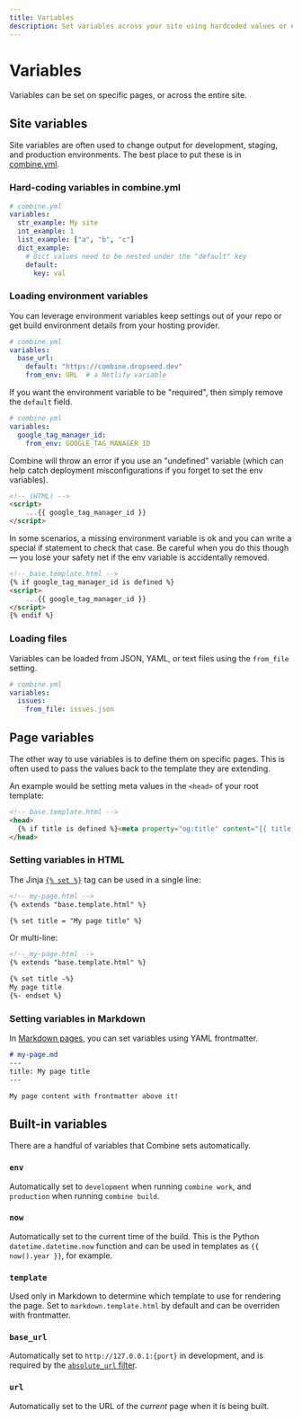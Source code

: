 ```yaml
---
title: Variables
description: Set variables across your site using hardcoded values or environment variables.
---
```


# Variables

Variables can be set on specific pages, or across the entire site.

## Site variables

Site variables are often used to change output for development, staging, and production environments.
The best place to put these is in [combine.yml](/config/variables/).

### Hard-coding variables in combine.yml

```yaml
# combine.yml
variables:
  str_example: My site
  int_example: 1
  list_example: ["a", "b", "c"]
  dict_example:
    # Dict values need to be nested under the "default" key
    default:
      key: val
```

### Loading environment variables

You can leverage environment variables keep settings out of your repo or get build environment details from your hosting provider.

```yaml
# combine.yml
variables:
  base_url:
    default: "https://combine.dropseed.dev"
    from_env: URL  # a Netlify variable
```

If you want the environment variable to be "required",
then simply remove the `default` field.

```yaml
# combine.yml
variables:
  google_tag_manager_id:
    from_env: GOOGLE_TAG_MANAGER_ID
```

Combine will throw an error if you use an "undefined" variable
(which can help catch deployment misconfigurations if you forget to set the env variables).

```html
<!-- (HTML) -->
<script>
    ...{{ google_tag_manager_id }}
</script>
```

In some scenarios,
a missing environment variable is ok and you can write a special if statement to check that case.
Be careful when you do this though — you lose your safety net if the env variable is accidentally removed.

```html
<!-- base.template.html -->
{% if google_tag_manager_id is defined %}
<script>
    ...{{ google_tag_manager_id }}
</script>
{% endif %}
```

### Loading files

Variables can be loaded from JSON, YAML, or text files using the `from_file` setting.

```yaml
# combine.yml
variables:
  issues:
    from_file: issues.json
```

## Page variables

The other way to use variables is to define them on specific pages.
This is often used to pass the values back to the template they are extending.

An example would be setting meta values in the `<head>` of your root template:

```html
<!-- base.template.html -->
<head>
  {% if title is defined %}<meta property="og:title" content="{{ title }}" />{% endif %}
</head>
```

### Setting variables in HTML

The Jinja [`{% set %}`](https://jinja.palletsprojects.com/en/2.11.x/templates/#assignments) tag can be used in a single line:

```html
<!-- my-page.html -->
{% extends "base.template.html" %}

{% set title = "My page title" %}
```

Or multi-line:

```html
<!-- my-page.html -->
{% extends "base.template.html" %}

{% set title -%}
My page title
{%- endset %}
```

### Setting variables in Markdown

In [Markdown pages](/markdown/), you can set variables using YAML frontmatter.

```md
# my-page.md
---
title: My page title
---

My page content with frontmatter above it!
```

## Built-in variables

There are a handful of variables that Combine sets automatically.

### `env`

Automatically set to `development` when running `combine work`,
and `production` when running `combine build`.

### `now`

Automatically set to the current time of the build.
This is the Python `datetime.datetime.now` function and can be used in templates as `{{ now().year }}`, for example.

### `template`

Used only in Markdown to determine which template to use for rendering the page.
Set to `markdown.template.html` by default and can be overriden with frontmatter.

### `base_url`

Automatically set to `http://127.0.0.1:{port}` in development,
and is required by the [`absolute_url` filter](/absolute-urls/).

### `url`

Automatically set to the URL of the *current* page when it is being built.
